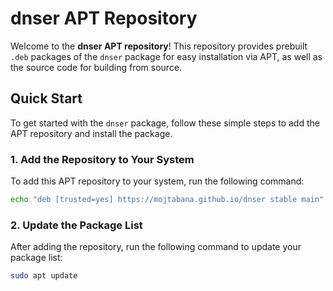 # dnser APT Repository

Welcome to the **dnser APT repository**! This repository provides prebuilt `.deb` packages of the `dnser` package for easy installation via APT, as well as the source code for building from source.

## Quick Start

To get started with the `dnser` package, follow these simple steps to add the APT repository and install the package.

### 1. Add the Repository to Your System

To add this APT repository to your system, run the following command:

```bash
echo "deb [trusted=yes] https://mojtabana.github.io/dnser stable main" | sudo tee /etc/apt/sources.list.d/dnser.list
```

### 2. Update the Package List

After adding the repository, run the following command to update your package list:

```bash
sudo apt update
```
